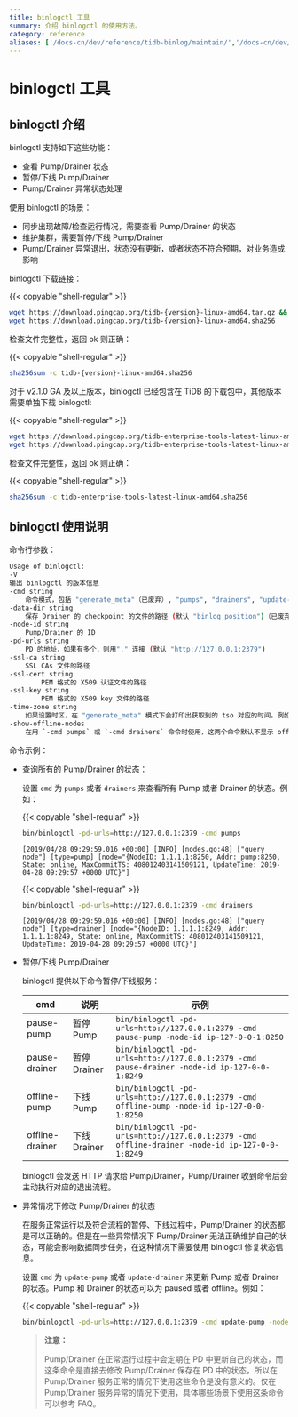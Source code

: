 ```yaml
---
title: binlogctl 工具
summary: 介绍 binlogctl 的使用方法。 
category: reference
aliases: ['/docs-cn/dev/reference/tidb-binlog/maintain/','/docs-cn/dev/how-to/maintain/tidb-binlog/','/docs-cn/dev/reference/tools/tidb-binlog/maintain/']
---
```


# binlogctl 工具

## binlogctl 介绍

binlogctl 支持如下这些功能：

* 查看 Pump/Drainer 状态
* 暂停/下线 Pump/Drainer
* Pump/Drainer 异常状态处理

使用 binlogctl 的场景：

* 同步出现故障/检查运行情况，需要查看 Pump/Drainer 的状态
* 维护集群，需要暂停/下线 Pump/Drainer
* Pump/Drainer 异常退出，状态没有更新，或者状态不符合预期，对业务造成影响

binlogctl 下载链接：

{{< copyable "shell-regular" >}}

```bash
wget https://download.pingcap.org/tidb-{version}-linux-amd64.tar.gz &&
wget https://download.pingcap.org/tidb-{version}-linux-amd64.sha256
```

检查文件完整性，返回 ok 则正确：

{{< copyable "shell-regular" >}}

```bash
sha256sum -c tidb-{version}-linux-amd64.sha256
```

对于 v2.1.0 GA 及以上版本，binlogctl 已经包含在 TiDB 的下载包中，其他版本需要单独下载 binlogctl:

{{< copyable "shell-regular" >}}

```bash
wget https://download.pingcap.org/tidb-enterprise-tools-latest-linux-amd64.tar.gz &&
wget https://download.pingcap.org/tidb-enterprise-tools-latest-linux-amd64.sha256
```

检查文件完整性，返回 ok 则正确：

{{< copyable "shell-regular" >}}

```bash
sha256sum -c tidb-enterprise-tools-latest-linux-amd64.sha256
```

## binlogctl 使用说明

命令行参数：

```bash
Usage of binlogctl:
-V
输出 binlogctl 的版本信息
-cmd string
    命令模式，包括 "generate_meta"（已废弃）, "pumps", "drainers", "update-pump" ,"update-drainer", "pause-pump", "pause-drainer", "offline-pump", "offline-drainer"
-data-dir string
    保存 Drainer 的 checkpoint 的文件的路径 (默认 "binlog_position")（已废弃）
-node-id string
    Pump/Drainer 的 ID
-pd-urls string
    PD 的地址，如果有多个，则用"," 连接 (默认 "http://127.0.0.1:2379")
-ssl-ca string
    SSL CAs 文件的路径
-ssl-cert string
        PEM 格式的 X509 认证文件的路径
-ssl-key string
        PEM 格式的 X509 key 文件的路径
-time-zone string
    如果设置时区，在 "generate_meta" 模式下会打印出获取到的 tso 对应的时间。例如 "Asia/Shanghai" 为 CST 时区，"Local" 为本地时区
-show-offline-nodes
    在用 `-cmd pumps` 或 `-cmd drainers` 命令时使用，这两个命令默认不显示 offline 的节点，仅当明确指定 `-show-offline-nodes` 时会显示

```

命令示例：

- 查询所有的 Pump/Drainer 的状态：

    设置 `cmd` 为 `pumps` 或者 `drainers` 来查看所有 Pump 或者 Drainer 的状态。例如：

    {{< copyable "shell-regular" >}}

    ```bash
    bin/binlogctl -pd-urls=http://127.0.0.1:2379 -cmd pumps
    ```

    ```
    [2019/04/28 09:29:59.016 +00:00] [INFO] [nodes.go:48] ["query node"] [type=pump] [node="{NodeID: 1.1.1.1:8250, Addr: pump:8250, State: online, MaxCommitTS: 408012403141509121, UpdateTime: 2019-04-28 09:29:57 +0000 UTC}"]
    ```

    {{< copyable "shell-regular" >}}

    ```bash
    bin/binlogctl -pd-urls=http://127.0.0.1:2379 -cmd drainers
    ```

    ```
    [2019/04/28 09:29:59.016 +00:00] [INFO] [nodes.go:48] ["query node"] [type=drainer] [node="{NodeID: 1.1.1.1:8249, Addr: 1.1.1.1:8249, State: online, MaxCommitTS: 408012403141509121, UpdateTime: 2019-04-28 09:29:57 +0000 UTC}"]
    ```

- 暂停/下线 Pump/Drainer

    binlogctl 提供以下命令暂停/下线服务：

    | cmd             | 说明           | 示例                                                                                             |
    | --------------- | ------------- | ------------------------------------------------------------------------------------------------|
    | pause-pump      | 暂停 Pump      | `bin/binlogctl -pd-urls=http://127.0.0.1:2379 -cmd pause-pump -node-id ip-127-0-0-1:8250`       |
    | pause-drainer   | 暂停 Drainer   | `bin/binlogctl -pd-urls=http://127.0.0.1:2379 -cmd pause-drainer -node-id ip-127-0-0-1:8249`    |
    | offline-pump    | 下线 Pump      | `bin/binlogctl -pd-urls=http://127.0.0.1:2379 -cmd offline-pump -node-id ip-127-0-0-1:8250`     |
    | offline-drainer | 下线 Drainer   | `bin/binlogctl -pd-urls=http://127.0.0.1:2379 -cmd offline-drainer -node-id ip-127-0-0-1:8249`  |

    binlogctl 会发送 HTTP 请求给 Pump/Drainer，Pump/Drainer 收到命令后会主动执行对应的退出流程。

- 异常情况下修改 Pump/Drainer 的状态

    在服务正常运行以及符合流程的暂停、下线过程中，Pump/Drainer 的状态都是可以正确的。但是在一些异常情况下 Pump/Drainer 无法正确维护自己的状态，可能会影响数据同步任务，在这种情况下需要使用 binlogctl 修复状态信息。

    设置 `cmd` 为 `update-pump` 或者 `update-drainer` 来更新 Pump 或者 Drainer 的状态。Pump 和 Drainer 的状态可以为 paused 或者 offline。例如：

    {{< copyable "shell-regular" >}}

    ```bash
    bin/binlogctl -pd-urls=http://127.0.0.1:2379 -cmd update-pump -node-id ip-127-0-0-1:8250 -state paused
    ```

    > **注意：**
    >
    > Pump/Drainer 在正常运行过程中会定期在 PD 中更新自己的状态，而这条命令是直接去修改 Pump/Drainer 保存在 PD 中的状态，所以在 Pump/Drainer 服务正常的情况下使用这些命令是没有意义的。仅在 Pump/Drainer 服务异常的情况下使用，具体哪些场景下使用这条命令可以参考 FAQ。